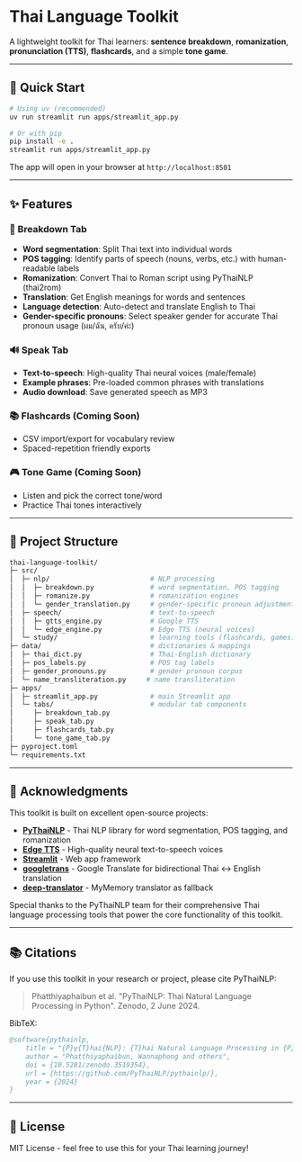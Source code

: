 # Thai Language Toolkit

A lightweight toolkit for Thai learners: **sentence breakdown**, **romanization**, **pronunciation (TTS)**, **flashcards**, and a simple **tone game**.

---

## 🚀 Quick Start

```bash
# Using uv (recommended)
uv run streamlit run apps/streamlit_app.py

# Or with pip
pip install -e .
streamlit run apps/streamlit_app.py
```

The app will open in your browser at `http://localhost:8501`

---

## ✨ Features

### 📝 Breakdown Tab
- **Word segmentation**: Split Thai text into individual words
- **POS tagging**: Identify parts of speech (nouns, verbs, etc.) with human-readable labels
- **Romanization**: Convert Thai to Roman script using PyThaiNLP (thai2rom)
- **Translation**: Get English meanings for words and sentences
- **Language detection**: Auto-detect and translate English to Thai
- **Gender-specific pronouns**: Select speaker gender for accurate Thai pronoun usage (ผม/ฉัน, ครับ/ค่ะ)

### 🔊 Speak Tab
- **Text-to-speech**: High-quality Thai neural voices (male/female)
- **Example phrases**: Pre-loaded common phrases with translations
- **Audio download**: Save generated speech as MP3

### 📚 Flashcards (Coming Soon)
- CSV import/export for vocabulary review
- Spaced-repetition friendly exports

### 🎮 Tone Game (Coming Soon)
- Listen and pick the correct tone/word
- Practice Thai tones interactively

---

## 🧩 Project Structure
```bash
thai-language-toolkit/
├─ src/
│  ├─ nlp/                         # NLP processing
│  │  ├─ breakdown.py              # word segmentation, POS tagging
│  │  ├─ romanize.py               # romanization engines
│  │  └─ gender_translation.py     # gender-specific pronoun adjustments
│  ├─ speech/                      # text-to-speech
│  │  ├─ gtts_engine.py            # Google TTS
│  │  └─ edge_engine.py            # Edge TTS (neural voices)
│  └─ study/                       # learning tools (flashcards, games)
├─ data/                           # dictionaries & mappings
│  ├─ thai_dict.py                 # Thai-English dictionary
│  ├─ pos_labels.py                # POS tag labels
│  ├─ gender_pronouns.py           # gender pronoun corpus
│  └─ name_transliteration.py     # name transliteration
├─ apps/
│  ├─ streamlit_app.py             # main Streamlit app
│  └─ tabs/                        # modular tab components
│     ├─ breakdown_tab.py
│     ├─ speak_tab.py
│     ├─ flashcards_tab.py
│     └─ tone_game_tab.py
├─ pyproject.toml
└─ requirements.txt
```

---

## 🙏 Acknowledgments

This toolkit is built on excellent open-source projects:

- **[PyThaiNLP](https://github.com/PyThaiNLP/pythainlp)** - Thai NLP library for word segmentation, POS tagging, and romanization
- **[Edge TTS](https://github.com/rany2/edge-tts)** - High-quality neural text-to-speech voices
- **[Streamlit](https://streamlit.io/)** - Web app framework
- **[googletrans](https://github.com/ssut/py-googletrans)** - Google Translate for bidirectional Thai ↔ English translation
- **[deep-translator](https://github.com/nidhaloff/deep-translator)** - MyMemory translator as fallback

Special thanks to the PyThaiNLP team for their comprehensive Thai language processing tools that power the core functionality of this toolkit.

---

## 📚 Citations

If you use this toolkit in your research or project, please cite PyThaiNLP:

> Phatthiyaphaibun et al. "PyThaiNLP: Thai Natural Language Processing in Python". Zenodo, 2 June 2024.

BibTeX:
```bibtex
@software{pythainlp,
    title = "{P}y{T}hai{NLP}: {T}hai Natural Language Processing in {P}ython",
    author = "Phatthiyaphaibun, Wannaphong and others",
    doi = {10.5281/zenodo.3519354},
    url = {https://github.com/PyThaiNLP/pythainlp/},
    year = {2024}
}
```

---

## 📄 License

MIT License - feel free to use this for your Thai learning journey!


